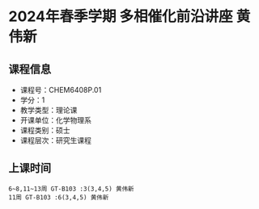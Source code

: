 # 2024年春季学期 多相催化前沿讲座 黄伟新






## 课程信息

- 课程号：CHEM6408P.01
- 学分：1
- 教学类型：理论课
- 开课单位：化学物理系
- 课程类别：硕士
- 课程层次：研究生课程

## 上课时间

```
6~8,11~13周 GT-B103 :3(3,4,5) 黄伟新
11周 GT-B103 :6(3,4,5) 黄伟新
```


